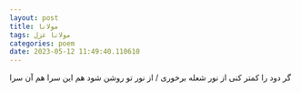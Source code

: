 ```yaml
---
layout: post
title: مولانا
tags: مولانا غزل
categories: poem
date: 2023-05-12 11:49:40.110610
---
```


گر دود را کمتر کنی از نور شعله برخوری / از نور تو روشن شود هم این سرا هم آن سرا